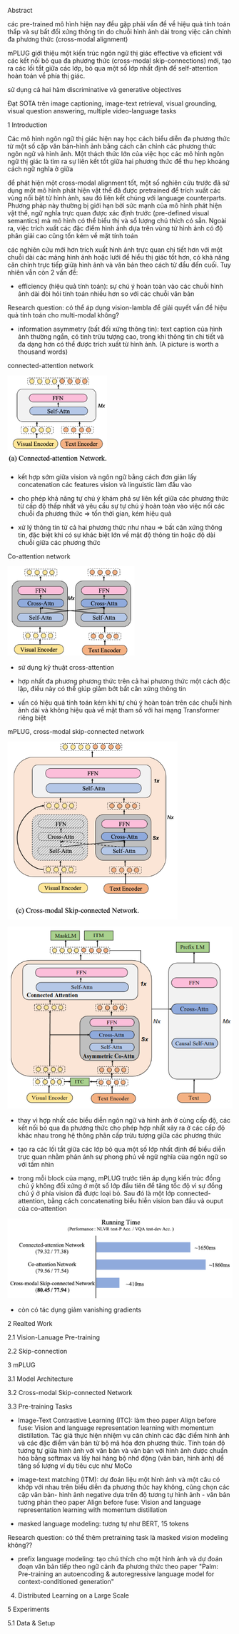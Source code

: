 Abstract

các pre-trained mô hình hiện nay đều gặp phải vấn đề về hiệu quả tính toán thấp và sự bất đối xứng thông tin do chuỗi hình ảnh dài trong việc căn chỉnh đa phương thức (cross-modal alignment)

mPLUG giới thiệu một kiến trúc ngôn ngữ thị giác effective và eficient với các kết nối bỏ qua đa phương thức (cross-modal skip-connections) mới, tạo ra các lối tắt giữa các lớp, bỏ qua một số lớp nhất định để self-attention hoàn toán về phía thị giác.

sử dụng cả hai hàm discriminative và generative objectives

Đạt SOTA trên image captioning, image-text retrieval, visual grounding, visual question answering, multiple video-language tasks

1 Introduction

Các mô hình ngôn ngữ thị giác hiện nay học cách biểu diễn đa phương thức từ một số cặp văn bản-hình ảnh bằng cách căn chỉnh các phương thức ngôn ngữ và hình ảnh. Một thách thức lớn của việc học các mô hình ngôn ngữ thị giác là tìm ra sự liên kết tốt giữa hai phương thức để thu hẹp khoảng cách ngữ nghĩa ở giữa

để phát hiện một cross-modal alignment tốt, một số nghiên cứu trước đã sử dụng một mô hình phát hiện vật thể đã được pretrained để trích xuất các vùng nổi bật từ hình ảnh, sau đó liên kết chúng với language counterparts. Phương pháp này thường bị giới hạn bởi sức mạnh của mô hình phát hiện vật thể, ngữ nghĩa trực quan được xác định trước (pre-defined visual semantics) mà mô hình có thể biểu thị và số lượng chú thích có sẵn. Ngoài ra, việc trích xuất các đặc điểm hình ảnh dựa trên vùng từ hình ảnh có độ phân giải cao cũng tốn kém về mặt tính toán

các nghiên cứu mới hơn trích xuất hình ảnh trực quan chi tiết hơn với một chuỗi dài các mảng hình ảnh hoặc lưới để hiểu thị giác tốt hơn, có khả năng căn chỉnh trực tiếp giữa hình ảnh và văn bản theo cách từ đầu đến cuối. Tuy nhiên vẫn còn 2 vấn đề:

- efficiency (hiệu quả tính toán): sự chú ý hoàn toàn vào các chuỗi hình ảnh dài đòi hỏi tính toán nhiều hơn so với các chuỗi văn bản

Research question: có thể áp dụng vision-lambla để giải quyết vấn đề hiệu quả tính toán cho multi-modal không?

- information asymmetry (bất đối xứng thông tin): text caption của hình ảnh thường ngắn, có tính trừu tượng cao, trong khi thông tin chi tiết và đa dạng hơn có thể được trích xuất từ hình ảnh. (A picture is worth a thousand words)

connected-attention network

![alt text](image.png)

- kết hợp sớm giữa vision và ngôn ngữ bằng cách đơn giản lấy concatenation các features vision và linguistic làm đầu vào

- cho phép khả năng tự chú ý khám phá sự liên kết giữa các phương thức từ cấp độ thấp nhất và yêu cầu sự tự chú ý hoàn toàn vào việc nối các chuỗi đa phương thức => tốn thời gian, kém hiệu quả

- xử lý thông tin từ cả hai phương thức như nhau => bất cân xứng thông tin, đặc biệt khi có sự khác biệt lớn về mật độ thông tin hoặc độ dài chuỗi giữa các phương thức

Co-attention network

![alt text](image-1.png)

- sử dụng kỹ thuật cross-attention

- hợp nhất đa phương phương thức trên cả hai phương thức một cách độc lập, điều này có thể giúp giảm bớt bất cân xứng thông tin

- vấn có hiệu quả tính toán kém khi tự chú ý hoàn toán trên các chuỗi hình ảnh dài và không hiệu quả về mặt tham số với hai mạng Transformer riêng biệt

mPLUG, cross-modal skip-connected network

![alt text](image-2.png)

![alt text](image-3.png)

- thay vì hợp nhất các biểu diễn ngôn ngữ và hình ảnh ở cùng cấp độ, các kết nối bỏ qua đa phương thức cho phép hợp nhất xảy ra ở các cấp độ khác nhau trong hệ thông phân cấp trừu tượng giữa các phương thức

- tạo ra các lối tắt giữa các lớp bỏ qua một số lớp nhất định để biểu diễn trực quan nhằm phản ánh sự phong phú về ngữ nghĩa của ngôn ngữ so với tầm nhìn

- trong mỗi block của mạng, mPLUG trước tiên áp dụng kiến trúc đồng chú ý không đối xứng ở một số lớp đầu tiên để tăng tốc độ vì sự đồng chú ý ở phía vision đã được loại bỏ. Sau đó là một lớp connected-attention, bằng cách concatenating biểu hiễn vision ban đầu và ouput của co-attention

![alt text](image-4.png)

- còn có tác dụng giảm vanishing gradients

2 Realted Work

2.1 Vision-Lanuage Pre-training

2.2 Skip-connection

3 mPLUG

3.1 Model Architecture

3.2 Cross-modal Skip-connected Network

3.3 Pre-training Tasks

- Image-Text Contrastive Learning (ITC): làm theo paper Align before fuse: Vision and language representation learning with momentum distillation. Tác giả thực hiện nhiệm vụ căn chỉnh các đặc điểm hình ảnh và các đặc điểm văn bản từ bộ mã hóa đơn phương thức. Tính toán độ tương tự giữa hình ảnh với văn bản và văn bản với hình ảnh được chuẩn hóa bằng softmax và lấy hai hàng bộ nhớ động (văn bản, hình ảnh) để tăng số lượng ví dụ tiêu cực như MoCo

- image-text matching (ITM): dự đoán liệu một hình ảnh và một câu có khớp với nhau trên biểu diễn đa phương thức hay không, cũng chọn các cặp văn bản- hình ảnh negative dựa trên độ tương tự hình ảnh - văn bản tương phản theo paper Align before fuse: Vision and language representation learning with momentum distillation

- masked language modeling: tương tự như BERT, 15 tokens

Research question: có thể thêm pretraining task là masked vision modeling không??

- prefix language modeling: tạo chú thích cho một hình ảnh và dự đoán đoạn văn bản tiếp theo ngữ cảnh đa phương thức theo paper "Palm: Pre-training an autoencoding & autoregressive language model for context-conditioned generation"

4. Distributed Learning on a Large Scale

5 Experiments

5.1 Data & Setup

